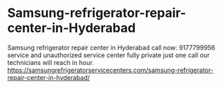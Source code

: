 # Samsung-refrigerator-repair-center-in-Hyderabad
Samsung refrigerator repair center in Hyderabad call now: 9177799956 service and unauthorized service center fully private just one call our technicians will reach in hour.  https://samsungrefrigeratorservicecenters.com/samsung-refrigerator-repair-center-in-hyderabad/
